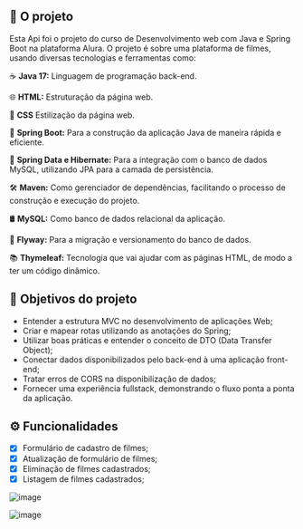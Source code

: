 ## 🔨 O projeto

Esta Api foi o projeto do curso de Desenvolvimento web com Java e Spring Boot na plataforma Alura.
O projeto é sobre uma plataforma de filmes, usando diversas tecnologias e ferramentas como:

☕️ **Java 17:** Linguagem de programação back-end.
  
🌐  **HTML:** Estruturação da página web.

🎨  **CSS** Estilização da página web.

🔵 **Spring Boot:** Para a construção da aplicação Java de maneira rápida e eficiente.

🔄 **Spring Data e Hibernate:** Para a integração com o banco de dados MySQL, utilizando JPA para a camada de persistência.

🛠️ **Maven:** Como gerenciador de dependências, facilitando o processo de construção e execução do projeto.

🛢️ **MySQL:** Como banco de dados relacional da aplicação.

📜 **Flyway:** Para a migração e versionamento do banco de dados.

📚 **Thymeleaf:** Tecnologia que vai ajudar com as páginas HTML, de modo a ter um código dinâmico.

## 🔨 Objetivos do projeto

- Entender a estrutura MVC no desenvolvimento de aplicações Web;
- Criar e mapear rotas utilizando as anotações do Spring;
- Utilizar boas práticas e entender o conceito de DTO (Data Transfer Object); 
- Conectar dados disponibilizados pelo back-end à uma aplicação front-end;
- Tratar erros de CORS na disponibilização de dados;
- Fornecer uma experiência fullstack, demonstrando o fluxo ponta a ponta da aplicação.

## ⚙️ Funcionalidades

- [x] Formulário de cadastro de filmes;
- [x] Atualização de formulário de filmes;
- [x] Eliminação de filmes cadastrados;
- [x] Listagem de filmes cadastrados;

![image](https://github.com/AmericoRelvas/plataforma-de-filmes/assets/112661393/ee79ef1f-c630-45e0-81ff-7a9237878a67)

![image](https://github.com/AmericoRelvas/plataforma-de-filmes/assets/112661393/2cd623b9-811c-4cd5-b76f-fc23a0502e72)


